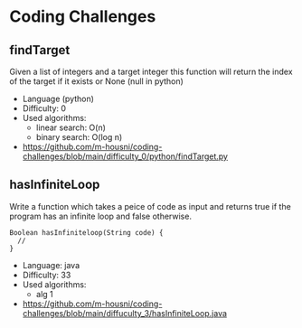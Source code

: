 # Coding Challenges

## findTarget
Given a list of integers and a target integer this function will return the index of the target if it exists or None (null in python)
* Language (python)
* Difficulty: 0
* Used algorithms: 
  * linear search: O(n)
  * binary search: O(log n)
* https://github.com/m-housni/coding-challenges/blob/main/difficulty_0/python/findTarget.py

## hasInfiniteLoop
Write a function which takes a peice of code as input and returns true if the program has an infinite loop and false otherwise.
```
Boolean hasInfiniteloop(String code) {
  //
}
```
* Language: java
* Difficulty: 33
* Used algorithms:
  * alg 1
* https://github.com/m-housni/coding-challenges/blob/main/diffuculty_3/hasInfiniteLoop.java